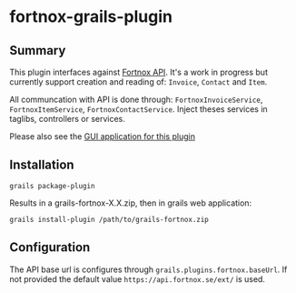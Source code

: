 fortnox-grails-plugin
=====================

Summary
-------
This plugin interfaces against [Fortnox API](http://www.fortnox.se). It's a work in progress but currently support creation and reading of: `Invoice`, `Contact` and `Item`.

All communcation with API is done through: `FortnoxInvoiceService`, `FortnoxItemService`, `FortnoxContactService`. Inject theses services in taglibs, controllers or services.

Please also see the [GUI application for this plugin](https://github.com/carkar/fortnox-grails-plugin-ui)

Installation
------------
`grails package-plugin`

Results in a grails-fortnox-X.X.zip, then in grails web application:

`grails install-plugin /path/to/grails-fortnox.zip`

Configuration
-------------

The API base url is configures through `grails.plugins.fortnox.baseUrl`. If not provided the default value `https://api.fortnox.se/ext/` is used.

